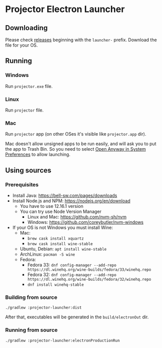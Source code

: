 # Projector Electron Launcher
## Downloading
Please check [releases](https://github.com/JetBrains/projector-client/releases) beginning with the `launcher-` prefix. Download the file for your OS.

## Running
### Windows
Run `projector.exe` file.

### Linux
Run `projector` file.

### Mac
Run `projector` app (on other OSes it's visible like `projector.app` dir).

Mac doesn't allow unsigned apps to be run easily, and will ask you to put the app to Trash Bin. So you need to select [Open Anyway in System Preferences](https://stackoverflow.com/a/59899342/6639500) to allow launching.
 
## Using sources
### Prerequisites
- Install Java: <https://bell-sw.com/pages/downloads>
- Install Node.js and NPM: <https://nodejs.org/en/download>
    - You have to use 12.16.1 version
    - You can try use Node Version Manager
        - Linux and Mac: <https://github.com/nvm-sh/nvm>
        - Windows: <https://github.com/coreybutler/nvm-windows>
- If your OS is not Windows you must install Wine:
    - Mac: 
        - `brew cask install xquartz`
        - `brew cask install wine-stable`
    - Ubuntu, Debian: `apt install wine-stable`
    - ArchLinux: `pacman -S wine`
    - Fedora:
        - Fedora 33: `dnf config-manager --add-repo https://dl.winehq.org/wine-builds/fedora/33/winehq.repo`
        - Fedora 32: `dnf config-manager --add-repo https://dl.winehq.org/wine-builds/fedora/32/winehq.repo`
        - `dnf install winehq-stable` 

### Building from source
```shell script
./gradlew :projector-launcher:dist
```

After that, executables will be generated in the `build/electronOut` dir.

### Running from source
```shell script
./gradlew :projector-launcher:electronProductionRun
```
